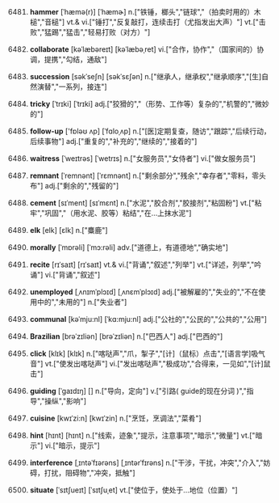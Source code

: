 6481. **hammer**
[ˈhæmə(r)]  [ˈhæmɚ]
n.["铁锤，榔头","链球","（拍卖时用的）木槌","音槌"]  vt.& vi.["锤打","反复敲打，连续击打（尤指发出大声）"]  vt.["击败","猛踢","猛击","轻易打败（对方）"]  

6482. **collaborate**
[kəˈlæbəreɪt]  [kəˈlæbəˌret]
vi.["合作，协作","（国家间的）协调，提携","勾结，通敌"]  

6483. **succession**
[səkˈseʃn]  [səkˈsɛʃən]
n.["继承人，继承权","继承顺序","[生]自然演替","一系列，接连"]  

6484. **tricky**
[ˈtrɪki]  [ˈtrɪki]
adj.["狡猾的","（形势、工作等）复杂的","机警的","微妙的"]  

6485. **follow-up**
['fɒləʊ ʌp]  [ˈfɑloˌʌp]
n.["[医]定期复查，随访","跟踪","后续行动，后续事物"]  adj.["重复的","补充的","继续的","接着的"]  

6486. **waitress**
[ˈweɪtrəs]  [ˈwetrɪs]
n.["女服务员","女侍者"]  vi.["做女服务员"]  

6487. **remnant**
[ˈremnənt]  [ˈrɛmnənt]
n.["剩余部分","残余","幸存者","零料，零头布"]  adj.["剩余的","残留的"]  

6488. **cement**
[sɪˈment]  [sɪˈmɛnt]
n.["水泥","胶合剂","胶接剂","粘固粉"]  vt.["粘牢","巩固","（用水泥、胶等）粘结","在…上抹水泥"]  

6489. **elk**
[elk]  [ɛlk]
n.["麋鹿"]  

6490. **morally**
[ˈmɒrəli]  [ˈmɔ:rəli]
adv.["道德上，有道德地","确实地"]  

6491. **recite**
[rɪˈsaɪt]  [rɪˈsaɪt]
vt.& vi.["背诵","叙述","列举"]  vt.["详述，列举","吟诵"]  vi.["背诵","叙述"]  

6492. **unemployed**
[ˌʌnɪmˈplɔɪd]  [ˌʌnɛmˈplɔɪd]
adj.["被解雇的","失业的","不在使用中的","未用的"]  n.["失业者"]  

6493. **communal**
[kəˈmju:nl]  [ˈkɑ:mju:nl]
adj.["公社的","公民的","公共的","公用"]  

6494. **Brazilian**
[brəˈzɪliən]  [brəˈzɪliən]
n.["巴西人"]  adj.["巴西的"]  

6495. **click**
[klɪk]  [klɪk]
n.["喀哒声","爪，掣子","[计]（鼠标）点击","[语言学]吸气音"]  vt.["使发出喀哒声"]  vi.["发出喀哒声","极成功","合得来，一见如","[计]鼠击"]  

6496. **guiding**
[ˈgaɪdɪŋ]  []
n.["导向，定向"]  v.["引路( guide的现在分词 )","指导","操纵","影响"]  

6497. **cuisine**
[kwɪˈzi:n]  [kwɪˈzin]
n.["烹饪，烹调法","菜肴"]  

6498. **hint**
[hɪnt]  [hɪnt]
n.["线索，迹象","提示，注意事项","暗示","微量"]  vt.["暗示"]  vi.["暗示，提示"]  

6499. **interference**
[ˌɪntəˈfɪərəns]  [ˌɪntərˈfɪrəns]
n.["干涉，干扰，冲突","介入","妨碍，打扰，阻碍物","冲突，抵触"]  

6500. **situate**
[ˈsɪtʃueɪt]  [ˈsɪtʃuˌet]
vt.["使位于，使处于…地位（位置）"]  

